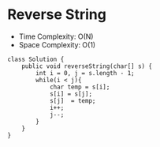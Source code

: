 # Reverse String

- Time Complexity: O(N)
- Space Complexity: O(1)

```
class Solution {
    public void reverseString(char[] s) {
        int i = 0, j = s.length - 1;
        while(i < j){
            char temp = s[i];
            s[i] = s[j];
            s[j]  = temp;
            i++;
            j--;
        }
    }
}
```
